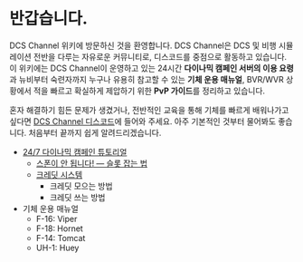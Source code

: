 # 반갑습니다.
DCS Channel 위키에 방문하신 것을 환영합니다. DCS Channel은 DCS 및 비행 시뮬레이션 전반을 다루는 자유로운 커뮤니티로,  디스코드를 중점으로 활동하고 있습니다. 이 위키에는 DCS Channel이 운영하고 있는 24시간 **다이나믹 캠페인 서버의 이용 요령**과 뉴비부터 숙련자까지 누구나 유용히 참고할 수 있는 **기체 운용 매뉴얼**, BVR/WVR 상황에서 적을 빠르고 확실하게 제압하기 위한 **PvP 가이드**를 정리하고 있습니다.

혼자 해결하기 힘든 문제가 생겼거나, 전반적인 교육을 통해 기체를 빠르게 배워나가고 싶다면  [DCS Channel 디스코드](https://discord.gg/KMbDscMp9a)에 들어와 주세요. 아주 기본적인 것부터 물어봐도 좋습니다. 처음부터 끝까지 쉽게 알려드리겠습니다.


* [24/7 다이나믹 캠페인 튜토리얼](/서버)
    * [스폰이 안 됩니다! — 슬롯 잡는 법](/서버/슬롯)
    * [크레딧 시스템](/서버/크레딧)
        * 크레딧 모으는 방법
        * 크레딧 쓰는 방법
* 기체 운용 매뉴얼
    * F-16: Viper
    * F-18: Hornet
    * F-14: Tomcat
    * UH-1: Huey

